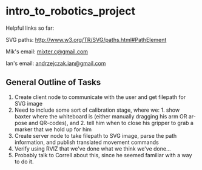 intro_to_robotics_project
=========================


Helpful links so far:


SVG paths:  http://www.w3.org/TR/SVG/paths.html#PathElement


Mik's email:  mixter.c@gmail.com

Ian's email:  andrzejczak.ian@gmail.com

## General Outline of Tasks


1. Create client node to communicate with the user and get filepath for SVG image
  1. Need to include some sort of calibration stage, where we:
    1. show baxter where the whiteboard is (either manually dragging his arm OR ar-pose and QR-codes), and 
    2. tell him when to close his gripper to grab a marker that we hold up for him
2. Create server node to take filepath to SVG image, parse the path information, and publish translated movement commands
4. Verify using RVIZ that we've done what we think we've done...
  1. Probably talk to Correll about this, since he seemed familiar with a way to do it.
